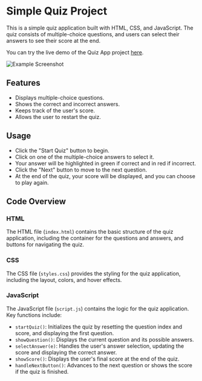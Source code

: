 # Simple Quiz Project

This is a simple quiz application built with HTML, CSS, and JavaScript. The quiz consists of multiple-choice questions, and users can select their answers to see their score at the end.


You can try the live demo of the Quiz App project [here](/).


![Example Screenshot](.jpg)

## Features

- Displays multiple-choice questions.
- Shows the correct and incorrect answers.
- Keeps track of the user's score.
- Allows the user to restart the quiz.

## Usage

- Click the "Start Quiz" button to begin.
- Click on one of the multiple-choice answers to select it.
- Your answer will be highlighted in green if correct and in red if incorrect.
- Click the "Next" button to move to the next question.
- At the end of the quiz, your score will be displayed, and you can choose to play again.

## Code Overview

### HTML

The HTML file (`index.html`) contains the basic structure of the quiz application, including the container for the questions and answers, and buttons for navigating the quiz.

### CSS

The CSS file (`styles.css`) provides the styling for the quiz application, including the layout, colors, and hover effects.

### JavaScript

The JavaScript file (`script.js`) contains the logic for the quiz application. Key functions include:

- `startQuiz()`: Initializes the quiz by resetting the question index and score, and displaying the first question.
- `showQuestion()`: Displays the current question and its possible answers.
- `selectAnswer(e)`: Handles the user's answer selection, updating the score and displaying the correct answer.
- `showScore()`: Displays the user's final score at the end of the quiz.
- `handleNextButton()`: Advances to the next question or shows the score if the quiz is finished.
